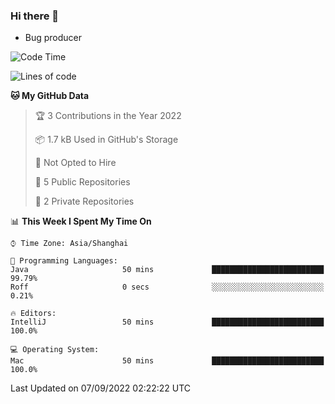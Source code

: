 ### Hi there 👋
* Bug producer
<!--START_SECTION:waka-->
![Code Time](http://img.shields.io/badge/Code%20Time-696%20hrs%2047%20mins-blue)

![Lines of code](https://img.shields.io/badge/From%20Hello%20World%20I%27ve%20Written-5%20Thousand%20lines%20of%20code-blue)

**🐱 My GitHub Data** 

> 🏆 3 Contributions in the Year 2022
 > 
> 📦 1.7 kB Used in GitHub's Storage 
 > 
> 🚫 Not Opted to Hire
 > 
> 📜 5 Public Repositories 
 > 
> 🔑 2 Private Repositories  
 > 
📊 **This Week I Spent My Time On** 

```text
⌚︎ Time Zone: Asia/Shanghai

💬 Programming Languages: 
Java                     50 mins             █████████████████████████   99.79% 
Roff                     0 secs              ░░░░░░░░░░░░░░░░░░░░░░░░░   0.21%

🔥 Editors: 
IntelliJ                 50 mins             █████████████████████████   100.0%

💻 Operating System: 
Mac                      50 mins             █████████████████████████   100.0%

```


 Last Updated on 07/09/2022 02:22:22 UTC
<!--END_SECTION:waka-->
